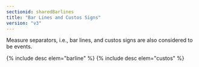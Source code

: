 ```yaml
---
sectionid: sharedBarlines
title: "Bar Lines and Custos Signs"
version: "v3"
---
```


Measure separators, i.e., bar lines, and custos signs are also considered to be
events.



{% include desc elem="barline" %}
{% include desc elem="custos" %}





